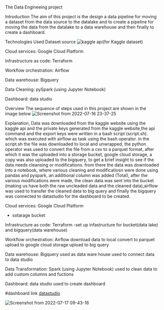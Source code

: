 The Data Engineeing project 

Introduction
  The aim of this project is the design a data pipeline for moving a dataset from the data source to the datalake and to create a pipeline for moving the data from the datalake to a data warehouse and then finally to create a dashboard.

Technologies Used 
Dataset source 
![kaggle](https://www.kaggle.com/datasets/mashlyn/online-retail-ii-uci)
api(for Kaggle dataset)

Cloud services: Google Cloud Platform

Infrastructure as code: Terraform 

Workflow orchestration: Airflow

Data warehouse: Bigquery

Data Cleaning: pySpark (using Jupyter Notebook)

Dashboard: data studio

Overview
  The sequence of steps used in this project are shown in the image below 
![Screenshot from 2022-07-16 23-37-25](https://user-images.githubusercontent.com/74934494/179567939-74a122e6-df54-4323-940d-d0eb300ff1ee.png)


Explanation,
Data was downloaded from the kaggle website using the kaggle api and the private keys generated from the kaggle website,the api command and the export keys were written in a bash script (script.sh). which was executed with airflow as task using the bash operator. in the script.sh the file was downloaded to local and unwrapped, the python operator was used to convert the file from a csv to a parquet format, after which it was the uploaded into a storage bucket, google cloud storage, a copy was also uploaded to the bigquery, to get a brief insight to see if the data needs cleansing or modifications. from there the data was downloaded into a notebook, where various cleaning and modificatiosn were done using pandas and pyspark, an additional column was added (Total), after the various modifications were made, the clean data was sent into the bucket (making us have both the raw uncleaded data and the cleaned data),airflow was used to transfer the cleaned data to big query and finally the bigquery was connected to datastudio for the dashboard to be created.


Cloud services: Google Cloud Platform
- sotarage bucket 

Infrastructure as code: Terraform 
-set up infastructure  for bucket(data lake) and bigquery(data warehouse)


Workflow orchestration: Airflow
download data to local
convert to parquet
upload to google cloud storage 
upload to big query 

Data warehouse: Bigquery
used as data ware house 
used to connect data to data studio

Data Transformation: Spark (using Jupyter Notebook)
used to clean data
to add custom columns and fuctions


Dashboard: data studio
used to create dashboard 

#dashboard link 
[datastudio](https://datastudio.google.com/reporting/a713b799-202f-40ed-80b8-e1002ff5bf47)

![Screenshot from 2022-07-17 09-43-16](https://user-images.githubusercontent.com/74934494/179569709-abd7c1ee-c01d-4de5-aea5-923d2af0bbc5.png)


